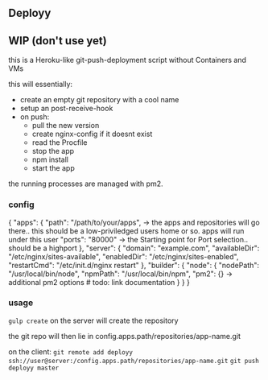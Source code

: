 ## Deployy

## WIP (don't use yet)

this is a Heroku-like git-push-deployment script without Containers and VMs

this will essentially:
- create an empty git repository with a cool name
- setup an post-receive-hook
- on push: 
	- pull the new version 
	- create nginx-config if it doesnt exist
	- read the Procfile
	- stop the app
	- npm install
	- start the app

the running processes are managed with pm2.

### config

{
	"apps": {
		"path": "/path/to/your/apps", -> the apps and repositories will go there.. this should be a low-priviledged users home or so. apps will run under this user
		"ports": "80000" -> the Starting point for Port selection.. should be a highport
	},
	"server": {
		"domain": "example.com",
		"availableDir": "/etc/nginx/sites-available",
		"enabledDir": "/etc/nginx/sites-enabled",
		"restartCmd": "/etc/init.d/nginx restart"
	},
	"builder": {
		"node": {
			"nodePath": "/usr/local/bin/node",
			"npmPath": "/usr/local/bin/npm",
			"pm2": {} -> additional pm2 options # todo: link documentation
		}
	}
}


### usage

`gulp create` on the server will create the repository

the git repo will then lie in config.apps.path/repositories/app-name.git

on the client: 
`git remote add deployy ssh://user@server:/config.apps.path/repositories/app-name.git`
`git push deployy master`
